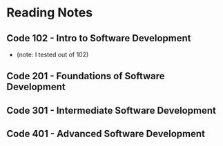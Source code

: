 # Reading Notes

## Code 102 - Intro to Software Development

- (note: I tested out of 102)

## Code 201 - Foundations of Software Development

## Code 301 - Intermediate Software Development

## Code 401 - Advanced Software Development
